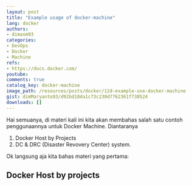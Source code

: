 ```yaml
---
layout: post
title: "Example usage of docker-machine"
lang: docker
authors:
- dimasm93
categories:
- DevOps
- Docker
- Machine
refs: 
- https://docs.docker.com/
youtube: 
comments: true
catalog_key: docker-machine
image_path: /resources/posts/docker/12d-example-use-docker-machine
gist: dimMaryanto93/d92bd18da1c73c230d7762361f738524
downloads: []
---
```


Hai semuanya, di materi kali ini kita akan membahas salah satu contoh penggunaannya untuk Docker Machine. Diantaranya

1. Docker Host by Projects
2. DC & DRC (Disaster Revovery Center) system.

Ok langsung aja kita bahas materi yang pertama:

<!--more-->

## Docker Host by projects

